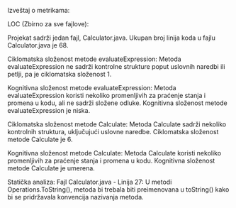 Izveštaj o metrikama:

LOC (Zbirno za sve fajlove):

Projekat sadrži jedan fajl, Calculator.java.
Ukupan broj linija koda u fajlu Calculator.java je 68.

Ciklomatska složenost metode evaluateExpression:
Metoda evaluateExpression ne sadrži kontrolne strukture poput uslovnih naredbi ili petlji, pa je ciklomatska složenost 1.

Kognitivna složenost metode evaluateExpression:
Metoda evaluateExpression koristi nekoliko promenljivih za praćenje stanja i promena u kodu, ali ne sadrži složene odluke.
Kognitivna složenost metode evaluateExpression je niska.

Ciklomatska složenost metode Calculate:
Metoda Calculate sadrži nekoliko kontrolnih struktura, uključujući uslovne naredbe.
Ciklomatska složenost metode Calculate je 6.

Kognitivna složenost metode Calculate:
Metoda Calculate koristi nekoliko promenljivih za praćenje stanja i promena u kodu.
Kognitivna složenost metode Calculate je umerena.

Statička analiza:
Fajl Calculator.java - Linija 27: U metodi Operations.ToString(), metoda bi trebala biti preimenovana u toString() kako bi se pridržavala konvencija nazivanja metoda.

